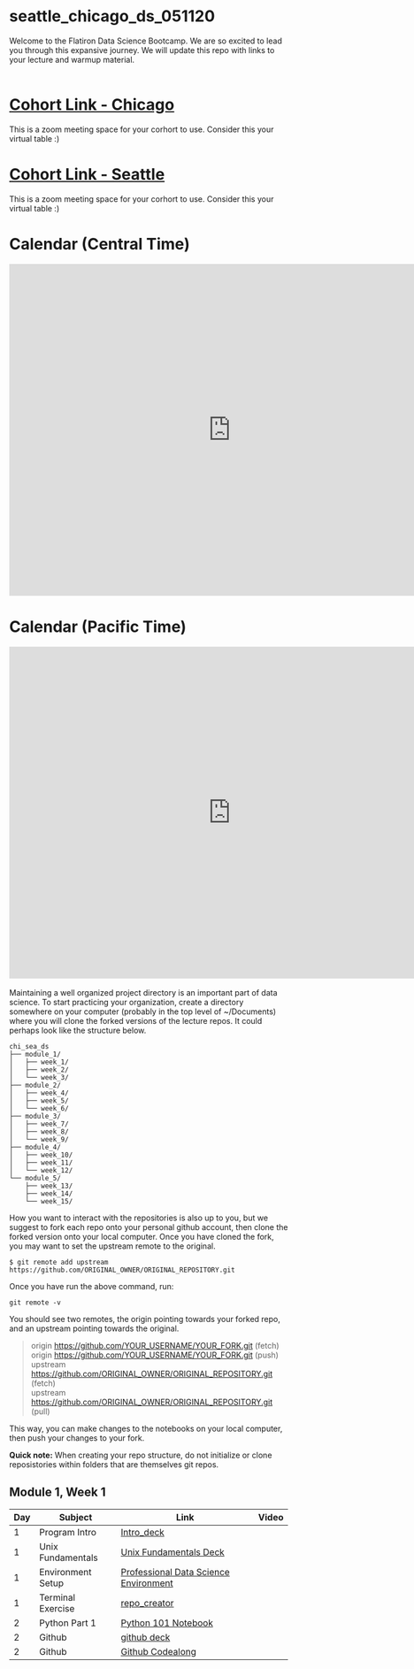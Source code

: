 # seattle_chicago_ds_051120

Welcome to the Flatiron Data Science Bootcamp.  We are so excited to lead you through this expansive journey.  We will update this repo with links to your lecture and warmup material. <br><br>

# [Cohort Link - Chicago](https://wework.zoom.com/j/92291566428?pwd=bzNWb0VoRmtlQVpaSnJqeFhZYTFTZz09)
This is a zoom meeting space for your corhort to use. Consider this your virtual table :)

# [Cohort Link - Seattle ](https://wework.zoom.com/j/97710512518?pwd%3DZ24rM1FkQkduSTF4R2oyR3FUTUVRdz09&sa=D&ust=1589391696884000&usg=AOvVaw0ReTIjAZWeILYVBzYTALHK)
This is a zoom meeting space for your corhort to use. Consider this your virtual table :)


# Calendar (Central Time)
<iframe src="https://calendar.google.com/calendar/embed?src=flatironschool.com_8cd3oqpuhfvj7hplfjbria9590%40group.calendar.google.com&ctz=America%2FChicago" style="border: 0" width="800" height="600" frameborder="0" scrolling="no"></iframe>

# Calendar (Pacific Time)
<iframe src="https://calendar.google.com/calendar/embed?src=flatironschool.com_t1srpaj0clk1dbsomgfmp213n8%40group.calendar.google.com&ctz=America%2FChicago" style="border: 0" width="800" height="600" frameborder="0" scrolling="no"></iframe>
<br>
<br>
Maintaining a well organized project directory is an important part of data science. To start practicing your organization, create a directory somewhere on your computer (probably in the top level of ~/Documents) where you will clone the forked versions of the lecture repos.  It could perhaps look like the structure below.

```
chi_sea_ds
├── module_1/ 
│   ├── week_1/ 
│   ├── week_2/ 
│   └── week_3/ 
├── module_2/ 
│   ├── week_4/ 
│   ├── week_5/ 
│   └── week_6/ 
├── module_3/ 
│   ├── week_7/ 
│   ├── week_8/ 
│   └── week_9/ 
├── module_4/ 
│   ├── week_10/    
│   ├── week_11/ 
│   └── week_12/ 
└── module_5/ 
    ├── week_13/ 
    ├── week_14/ 
    └── week_15/ 
```

How you want to interact with the repositories is also up to you, but we suggest to fork each repo onto your personal github account, then clone the forked version onto your local computer. Once you have cloned the fork, you may want to set the upstream remote to the original.

`
$ git remote add upstream https://github.com/ORIGINAL_OWNER/ORIGINAL_REPOSITORY.git
` 

Once you have run the above command, run:

`
git remote -v
`

You should see two remotes, the origin pointing towards your forked repo, and an upstream pointing towards the original.

> origin    https://github.com/YOUR_USERNAME/YOUR_FORK.git (fetch)<br>
> origin    https://github.com/YOUR_USERNAME/YOUR_FORK.git (push)<br>
> upstream  https://github.com/ORIGINAL_OWNER/ORIGINAL_REPOSITORY.git (fetch)<br>
> upstream  https://github.com/ORIGINAL_OWNER/ORIGINAL_REPOSITORY.git (pull)<br>

This way, you can make changes to the notebooks on your local computer, then push your changes to your fork.  

**Quick note:** When creating your repo structure, do not initialize or clone reposistories within folders that are themselves git repos.  

## Module 1, Week 1
|Day |Subject|Link|Video|
|------------ |-----|---|--- |
|1 | Program Intro|  [Intro_deck](https://docs.google.com/presentation/d/1qpujdemiC5SS2_BIwJf5aypD5kV6UAnsVZo9f78TywY/edit#slide=id.g84719f3c09_0_5)  | |
|1 | Unix Fundamentals| [Unix Fundamentals Deck](https://docs.google.com/presentation/d/1mcCqBkziqk33hSipbwtnt-FcA5DG5LcCoxM0Ul698os/edit#slide=id.g5b87c484ed_1_154) | |
|1 | Environment Setup| [Professional Data Science Environment](https://docs.google.com/presentation/d/140hJ5IwnGifAm3eyxSgN85xd9XqLzwZOHek3uLVT0LY/edit#slide=id.g5b87c484ed_1_154) | |
|1 | Terminal Exercise| [repo_creator](https://github.com/learn-co-students/terminal_cave-seattle-chicago-ds) | |
|2 | Python Part 1| [Python 101 Notebook](https://github.com/learn-co-students/python_101_seattle-chicago-ds)  |  |
|2 | Github | [github deck](https://docs.google.com/presentation/d/1t9RMDX9BAankOSKLsxRKciBZtDDYpRakhd8QsSlP5Ao/edit#slide=id.g65767c560f_1_0)  |   |
|2 | Github | [Github Codealong](https://github.com/learn-co-students/git_chi_sea_ds/)  |  |